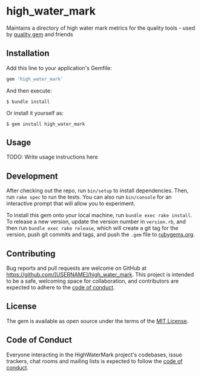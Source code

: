 # high\_water\_mark

Maintains a directory of high water mark metrics for the quality
tools - used by [quality gem](https://github.com/apiology/quality) and friends

## Installation

Add this line to your application's Gemfile:

```ruby
gem 'high_water_mark'
```

And then execute:

    $ bundle install

Or install it yourself as:

    $ gem install high_water_mark

## Usage

TODO: Write usage instructions here

## Development

After checking out the repo, run `bin/setup` to install dependencies. Then, run `rake spec` to run the tests. You can also run `bin/console` for an interactive prompt that will allow you to experiment.

To install this gem onto your local machine, run `bundle exec rake install`. To release a new version, update the version number in `version.rb`, and then run `bundle exec rake release`, which will create a git tag for the version, push git commits and tags, and push the `.gem` file to [rubygems.org](https://rubygems.org).

## Contributing

Bug reports and pull requests are welcome on GitHub at https://github.com/[USERNAME]/high_water_mark. This project is intended to be a safe, welcoming space for collaboration, and contributors are expected to adhere to the [code of conduct](https://github.com/[USERNAME]/high_water_mark/blob/master/CODE_OF_CONDUCT.md).


## License

The gem is available as open source under the terms of the [MIT License](https://opensource.org/licenses/MIT).

## Code of Conduct

Everyone interacting in the HighWaterMark project's codebases, issue trackers, chat rooms and mailing lists is expected to follow the [code of conduct](https://github.com/[USERNAME]/high_water_mark/blob/master/CODE_OF_CONDUCT.md).
